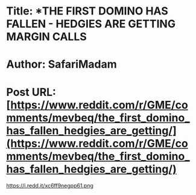 # Title: *THE FIRST DOMINO HAS FALLEN - HEDGIES ARE GETTING MARGIN CALLS
# Author: SafariMadam
# Post URL: [https://www.reddit.com/r/GME/comments/mevbeq/the_first_domino_has_fallen_hedgies_are_getting/](https://www.reddit.com/r/GME/comments/mevbeq/the_first_domino_has_fallen_hedgies_are_getting/)


https://i.redd.it/xc6ff9negpp61.png